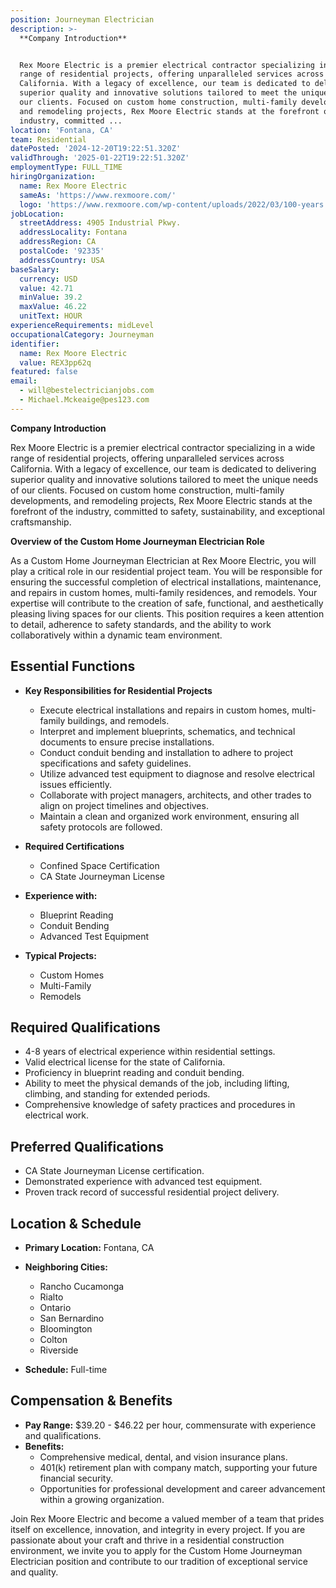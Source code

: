 ```yaml
---
position: Journeyman Electrician
description: >-
  **Company Introduction**


  Rex Moore Electric is a premier electrical contractor specializing in a wide
  range of residential projects, offering unparalleled services across
  California. With a legacy of excellence, our team is dedicated to delivering
  superior quality and innovative solutions tailored to meet the unique needs of
  our clients. Focused on custom home construction, multi-family developments,
  and remodeling projects, Rex Moore Electric stands at the forefront of the
  industry, committed ...
location: 'Fontana, CA'
team: Residential
datePosted: '2024-12-20T19:22:51.320Z'
validThrough: '2025-01-22T19:22:51.320Z'
employmentType: FULL_TIME
hiringOrganization:
  name: Rex Moore Electric
  sameAs: 'https://www.rexmoore.com/'
  logo: 'https://www.rexmoore.com/wp-content/uploads/2022/03/100-years.png'
jobLocation:
  streetAddress: 4905 Industrial Pkwy.
  addressLocality: Fontana
  addressRegion: CA
  postalCode: '92335'
  addressCountry: USA
baseSalary:
  currency: USD
  value: 42.71
  minValue: 39.2
  maxValue: 46.22
  unitText: HOUR
experienceRequirements: midLevel
occupationalCategory: Journeyman
identifier:
  name: Rex Moore Electric
  value: REX3pp62q
featured: false
email:
  - will@bestelectricianjobs.com
  - Michael.Mckeaige@pes123.com
---
```




**Company Introduction**

Rex Moore Electric is a premier electrical contractor specializing in a wide range of residential projects, offering unparalleled services across California. With a legacy of excellence, our team is dedicated to delivering superior quality and innovative solutions tailored to meet the unique needs of our clients. Focused on custom home construction, multi-family developments, and remodeling projects, Rex Moore Electric stands at the forefront of the industry, committed to safety, sustainability, and exceptional craftsmanship.

**Overview of the Custom Home Journeyman Electrician Role**

As a Custom Home Journeyman Electrician at Rex Moore Electric, you will play a critical role in our residential project team. You will be responsible for ensuring the successful completion of electrical installations, maintenance, and repairs in custom homes, multi-family residences, and remodels. Your expertise will contribute to the creation of safe, functional, and aesthetically pleasing living spaces for our clients. This position requires a keen attention to detail, adherence to safety standards, and the ability to work collaboratively within a dynamic team environment.

## Essential Functions

- **Key Responsibilities for Residential Projects**
  - Execute electrical installations and repairs in custom homes, multi-family buildings, and remodels.
  - Interpret and implement blueprints, schematics, and technical documents to ensure precise installations.
  - Conduct conduit bending and installation to adhere to project specifications and safety guidelines.
  - Utilize advanced test equipment to diagnose and resolve electrical issues efficiently.
  - Collaborate with project managers, architects, and other trades to align on project timelines and objectives.
  - Maintain a clean and organized work environment, ensuring all safety protocols are followed.

- **Required Certifications**
  - Confined Space Certification
  - CA State Journeyman License

- **Experience with:**
  - Blueprint Reading
  - Conduit Bending
  - Advanced Test Equipment

- **Typical Projects:**
  - Custom Homes
  - Multi-Family
  - Remodels

## Required Qualifications

- 4-8 years of electrical experience within residential settings.
- Valid electrical license for the state of California.
- Proficiency in blueprint reading and conduit bending.
- Ability to meet the physical demands of the job, including lifting, climbing, and standing for extended periods.
- Comprehensive knowledge of safety practices and procedures in electrical work.

## Preferred Qualifications

- CA State Journeyman License certification.
- Demonstrated experience with advanced test equipment.
- Proven track record of successful residential project delivery.

## Location & Schedule

- **Primary Location:** Fontana, CA
- **Neighboring Cities:**
  - Rancho Cucamonga
  - Rialto
  - Ontario
  - San Bernardino
  - Bloomington
  - Colton
  - Riverside

- **Schedule:** Full-time

## Compensation & Benefits

- **Pay Range:** $39.20 - $46.22 per hour, commensurate with experience and qualifications.
- **Benefits:**
  - Comprehensive medical, dental, and vision insurance plans.
  - 401(k) retirement plan with company match, supporting your future financial security.
  - Opportunities for professional development and career advancement within a growing organization.

Join Rex Moore Electric and become a valued member of a team that prides itself on excellence, innovation, and integrity in every project. If you are passionate about your craft and thrive in a residential construction environment, we invite you to apply for the Custom Home Journeyman Electrician position and contribute to our tradition of exceptional service and quality.